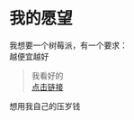 # 我的愿望
我想要一个树莓派，有一个要求：  
越便宜越好  
> 我看好的  
> [点击链接](https://i-item.jd.com/10048917559609.html#crumb-wrap)  
  
想用我自己的压岁钱  

